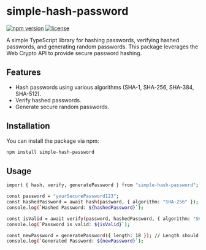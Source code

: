 # simple-hash-password

[![npm version](https://img.shields.io/npm/v/simple-hash-password.svg)](https://www.npmjs.com/package/simple-hash-password)
[![license](https://img.shields.io/npm/l/simple-hash-password.svg)](https://www.npmjs.com/package/simple-hash-password)

A simple TypeScript library for hashing passwords, verifying hashed passwords, and generating random passwords. This package leverages the Web Crypto API to provide secure password hashing.

## Features

- Hash passwords using various algorithms (SHA-1, SHA-256, SHA-384, SHA-512).
- Verify hashed passwords.
- Generate secure random passwords.

## Installation

You can install the package via npm:

```bash
npm install simple-hash-password
```

## Usage

```bash
import { hash, verify, generatePassword } from "simple-hash-password";

const password = "yourSecurePassword123";
const hashedPassword = await hash(password, { algorithm: "SHA-256" });
console.log(`Hashed Password: ${hashedPassword}`);

const isValid = await verify(password, hashedPassword, { algorithm: "SHA-256" });
console.log(`Password is valid: ${isValid}`);

const newPassword = generatePassword({ length: 18 }); // Length should be a multiple of 3
console.log(`Generated Password: ${newPassword}`);

```